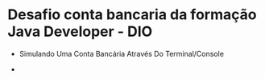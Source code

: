 <h1>Desafio conta bancaria da formação Java Developer - DIO</h1>

* Simulando Uma Conta Bancária Através Do Terminal/Console

* 
